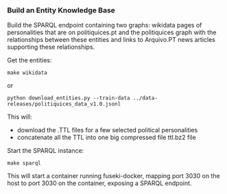 ### Build an Entity Knowledge Base

Build the SPARQL endpoint containing two graphs: wikidata pages of personalities that 
are on politiquices.pt and the politiquices graph with the relationships between these entities
and links to Arquivo.PT news articles supporting these relationships.

Get the entities:

    make wikidata 

or

    python download_entities.py --train-data ../data-releases/politiquices_data_v1.0.jsonl

This will:

  - download the .TTL files for a few selected political personalities
  - concatenate all the TTL into one big compressed file ttl.bz2 file

Start the SPARQL instance:

    make sparql

This will start a container running fuseki-docker, mapping port 3030 on the host to port 3030 on 
the container, exposing a SPARQL endpoint. 
